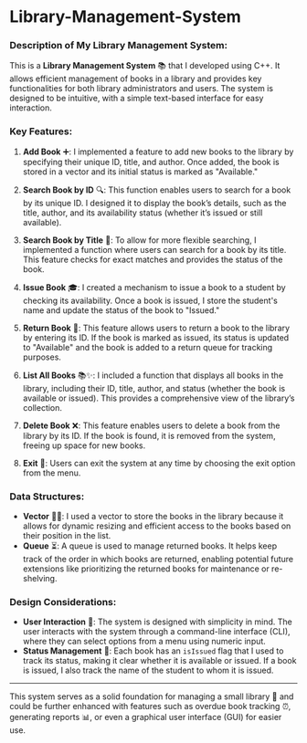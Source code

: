 # Library-Management-System
### Description of My Library Management System:

This is a **Library Management System** 📚 that I developed using C++. It allows efficient management of books in a library and provides key functionalities for both library administrators and users. The system is designed to be intuitive, with a simple text-based interface for easy interaction.

### Key Features:

1. **Add Book** ➕: I implemented a feature to add new books to the library by specifying their unique ID, title, and author. Once added, the book is stored in a vector and its initial status is marked as "Available."

2. **Search Book by ID** 🔍: This function enables users to search for a book by its unique ID. I designed it to display the book’s details, such as the title, author, and its availability status (whether it’s issued or still available).

3. **Search Book by Title** 📖: To allow for more flexible searching, I implemented a function where users can search for a book by its title. This feature checks for exact matches and provides the status of the book.

4. **Issue Book** 🎓: I created a mechanism to issue a book to a student by checking its availability. Once a book is issued, I store the student's name and update the status of the book to "Issued."

5. **Return Book** 🔄: This feature allows users to return a book to the library by entering its ID. If the book is marked as issued, its status is updated to "Available" and the book is added to a return queue for tracking purposes.

6. **List All Books** 📚✨: I included a function that displays all books in the library, including their ID, title, author, and status (whether the book is available or issued). This provides a comprehensive view of the library’s collection.

7. **Delete Book** ❌: This feature enables users to delete a book from the library by its ID. If the book is found, it is removed from the system, freeing up space for new books.

8. **Exit** 🏁: Users can exit the system at any time by choosing the exit option from the menu.

### Data Structures:

- **Vector** 🧑‍💻: I used a vector to store the books in the library because it allows for dynamic resizing and efficient access to the books based on their position in the list.
- **Queue** ⏳: A queue is used to manage returned books. It helps keep track of the order in which books are returned, enabling potential future extensions like prioritizing the returned books for maintenance or re-shelving.

### Design Considerations:

- **User Interaction** 💬: The system is designed with simplicity in mind. The user interacts with the system through a command-line interface (CLI), where they can select options from a menu using numeric input.
- **Status Management** 📌: Each book has an `isIssued` flag that I used to track its status, making it clear whether it is available or issued. If a book is issued, I also track the name of the student to whom it is issued.


---
This system serves as a solid foundation for managing a small library 🏫 and could be further enhanced with features such as overdue book tracking ⏰, generating reports 📊, or even a graphical user interface (GUI) for easier use.
